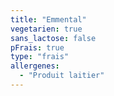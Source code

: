 ```yaml
---
title: "Emmental"
vegetarien: true
sans_lactose: false
pFrais: true
type: "frais"
allergenes:
  - "Produit laitier"
---
```

